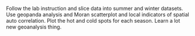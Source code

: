 Follow the lab instruction and slice data into summer and winter datasets. Use geopanda analysis and Moran scatterplot and local indicators of spatial auto correlation. Plot the hot and cold spots for each season. Learn a lot new geoanalysis thing.
